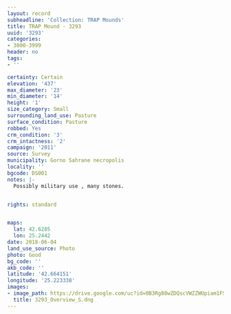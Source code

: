 ```yaml
---
layout: record
subheadline: 'Collection: TRAP Mounds'
title: TRAP Mound - 3293
uuid: '3293'
categories:
- 3000-3999
header: no
tags:
- ''

certainty: Certain
elevation: '437'
max_diameter: '23'
min_diameter: '14'
height: '1'
size_category: Small
surrounding_land_use: Pasture
surface_condition: Pasture
robbed: Yes
crm_condition: '3'
crm_intactness: '2'
campaign: '2011'
source: Survey
municipality: Gorno Sahrane necropolis
locality: ''
bgcode: DS001
notes: |-
  Possibly military use , many stones.


rights: standard


maps:
  lat: 42.6285
  lon: 25.2442
date: 2018-06-04
land_use_source: Photo
photo: Good
bg_code: ''
akb_code: ''
latitude: '42.664151'
longitude: '25.223338'
images:
- image_path: https://drive.google.com/uc?id=0B3Rg88wZDQscVWZZWUpiam1FSFE
  title: 3293_Overview_S.dng
---
```


